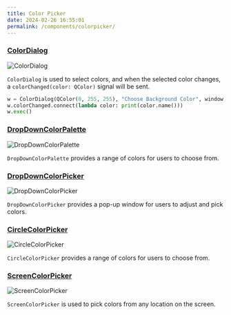 ```yaml
---
title: Color Picker
date: 2024-02-26 16:55:01
permalink: /components/colorpicker/
---
```


### [ColorDialog](https://pyqt-fluent-widgets.readthedocs.io/zh-cn/latest/autoapi/qfluentwidgets/components/dialog_box/color_dialog/index.html)

![ColorDialog](/img/components/colordialog/ColorDialog.png)

`ColorDialog` is used to select colors, and when the selected color changes, a `colorChanged(color: QColor)` signal will be sent.

```python
w = ColorDialog(QColor(0, 255, 255), "Choose Background Color", window, enableAlpha=False)
w.colorChanged.connect(lambda color: print(color.name()))
w.exec()
```

### [DropDownColorPalette](https://qfluentwidgets.com/price)

![DropDownColorPalette](/img/components/colordialog/DropDownColorPalette.png)

`DropDownColorPalette` provides a range of colors for users to choose from.

### [DropDownColorPicker](https://qfluentwidgets.com/price)

![DropDownColorPicker](/img/components/colordialog/DropDownColorPicker.png)

`DropDownColorPicker` provides a pop-up window for users to adjust and pick colors.


### [CircleColorPicker](https://qfluentwidgets.com/price)

![CircleColorPicker](/img/components/colordialog/CircleColorPicker.png)

`CircleColorPicker` provides a range of colors for users to choose from.

### [ScreenColorPicker](https://qfluentwidgets.com/price)

![ScreenColorPicker](/img/components/colordialog/ScreenColorPicker.png)

`ScreenColorPicker` is used to pick colors from any location on the screen.